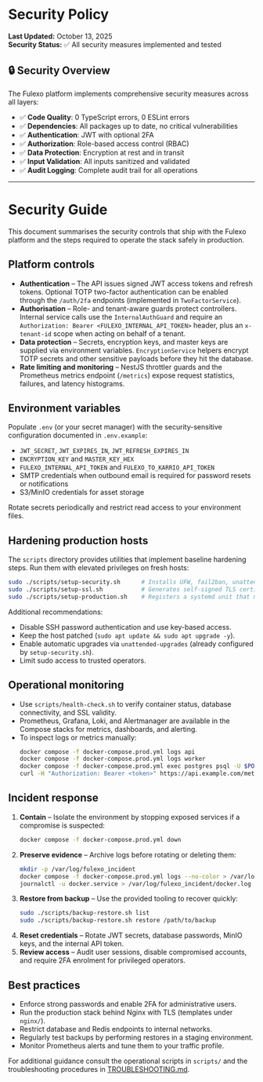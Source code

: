 # Security Policy

**Last Updated:** October 13, 2025  
**Security Status:** ✅ All security measures implemented and tested

## 🔒 Security Overview

The Fulexo platform implements comprehensive security measures across all layers:

- ✅ **Code Quality**: 0 TypeScript errors, 0 ESLint errors
- ✅ **Dependencies**: All packages up to date, no critical vulnerabilities
- ✅ **Authentication**: JWT with optional 2FA
- ✅ **Authorization**: Role-based access control (RBAC)
- ✅ **Data Protection**: Encryption at rest and in transit
- ✅ **Input Validation**: All inputs sanitized and validated
- ✅ **Audit Logging**: Complete audit trail for all operations

---

# Security Guide

This document summarises the security controls that ship with the Fulexo platform and the steps required to operate the stack safely in production.

## Platform controls

- **Authentication** – The API issues signed JWT access tokens and refresh tokens. Optional TOTP two-factor authentication can be enabled through the `/auth/2fa` endpoints (implemented in `TwoFactorService`).
- **Authorisation** – Role- and tenant-aware guards protect controllers. Internal service calls use the `InternalAuthGuard` and require an `Authorization: Bearer <FULEXO_INTERNAL_API_TOKEN>` header, plus an `x-tenant-id` scope when acting on behalf of a tenant.
- **Data protection** – Secrets, encryption keys, and master keys are supplied via environment variables. `EncryptionService` helpers encrypt TOTP secrets and other sensitive payloads before they hit the database.
- **Rate limiting and monitoring** – NestJS throttler guards and the Prometheus metrics endpoint (`/metrics`) expose request statistics, failures, and latency histograms.

## Environment variables

Populate `.env` (or your secret manager) with the security-sensitive configuration documented in `.env.example`:

- `JWT_SECRET`, `JWT_EXPIRES_IN`, `JWT_REFRESH_EXPIRES_IN`
- `ENCRYPTION_KEY` and `MASTER_KEY_HEX`
- `FULEXO_INTERNAL_API_TOKEN` and `FULEXO_TO_KARRIO_API_TOKEN`
- SMTP credentials when outbound email is required for password resets or notifications
- S3/MinIO credentials for asset storage

Rotate secrets periodically and restrict read access to your environment files.

## Hardening production hosts

The `scripts` directory provides utilities that implement baseline hardening steps. Run them with elevated privileges on fresh hosts:

```bash
sudo ./scripts/setup-security.sh      # Installs UFW, fail2ban, unattended upgrades, and optional swap support
sudo ./scripts/setup-ssl.sh           # Generates self-signed TLS certificates for the panel and API domains
sudo ./scripts/setup-production.sh    # Registers a systemd unit that manages the docker compose stack
```

Additional recommendations:

- Disable SSH password authentication and use key-based access.
- Keep the host patched (`sudo apt update && sudo apt upgrade -y`).
- Enable automatic upgrades via `unattended-upgrades` (already configured by `setup-security.sh`).
- Limit sudo access to trusted operators.

## Operational monitoring

- Use `scripts/health-check.sh` to verify container status, database connectivity, and SSL validity.
- Prometheus, Grafana, Loki, and Alertmanager are available in the Compose stacks for metrics, dashboards, and alerting.
- To inspect logs or metrics manually:
  ```bash
  docker compose -f docker-compose.prod.yml logs api
  docker compose -f docker-compose.prod.yml logs worker
  docker compose -f docker-compose.prod.yml exec postgres psql -U $POSTGRES_USER -c 'SELECT 1;'
  curl -H "Authorization: Bearer <token>" https://api.example.com/metrics
  ```

## Incident response

1. **Contain** – Isolate the environment by stopping exposed services if a compromise is suspected:
   ```bash
   docker compose -f docker-compose.prod.yml down
   ```
2. **Preserve evidence** – Archive logs before rotating or deleting them:
   ```bash
   mkdir -p /var/log/fulexo_incident
   docker compose -f docker-compose.prod.yml logs --no-color > /var/log/fulexo_incident/containers.log
   journalctl -u docker.service > /var/log/fulexo_incident/docker.log
   ```
3. **Restore from backup** – Use the provided tooling to recover quickly:
   ```bash
   sudo ./scripts/backup-restore.sh list
   sudo ./scripts/backup-restore.sh restore /path/to/backup
   ```
4. **Reset credentials** – Rotate JWT secrets, database passwords, MinIO keys, and the internal API token.
5. **Review access** – Audit user sessions, disable compromised accounts, and require 2FA enrolment for privileged operators.

## Best practices

- Enforce strong passwords and enable 2FA for administrative users.
- Run the production stack behind Nginx with TLS (templates under `nginx/`).
- Restrict database and Redis endpoints to internal networks.
- Regularly test backups by performing restores in a staging environment.
- Monitor Prometheus alerts and tune them to your traffic profile.

For additional guidance consult the operational scripts in `scripts/` and the troubleshooting procedures in [TROUBLESHOOTING.md](TROUBLESHOOTING.md).
